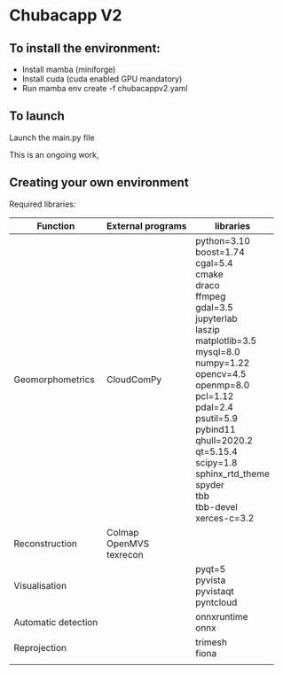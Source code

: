 # Chubacapp V2

## To install the environment:

- Install mamba (miniforge)
- Install cuda (cuda enabled GPU mandatory)
- Run mamba env create -f chubacappv2.yaml 


## To launch
Launch the main.py file

This is an ongoing work, 

## Creating your own environment

Required libraries:

 | Function            | External programs                   | libraries                                                                                                                                                                                                                                                                                                                                                                                                               |
|---------------------|-------------------------------------|-------------------------------------------------------------------------------------------------------------------------------------------------------------------------------------------------------------------------------------------------------------------------------------------------------------------------------------------------------------------------------------------------------------------------|
| Geomorphometrics    | CloudComPy                          | python=3.10 <br/> boost=1.74 <br/> cgal=5.4 <br/> cmake <br/> draco <br/> ffmpeg <br/> gdal=3.5 <br/> jupyterlab <br/> laszip <br/> matplotlib=3.5 <br/> mysql=8.0 <br/> numpy=1.22 <br/> opencv=4.5 <br/> openmp=8.0 <br/> pcl=1.12 <br/> pdal=2.4 <br/> psutil=5.9 <br/> pybind11 <br/> qhull=2020.2 <br/> qt=5.15.4 <br/> scipy=1.8 <br/> sphinx_rtd_theme <br/> spyder <br/> tbb <br/> tbb-devel <br/> xerces-c=3.2 |
| Reconstruction      | Colmap <br/> OpenMVS <br/> texrecon |                                                                                                                                                                                                                                                                                                                                                                                                                         |
| Visualisation       |                                     | pyqt=5 <br/> pyvista <br/> pyvistaqt <br/> pyntcloud                                                                                                                                                                                                                                                                                                                                                                    |
| Automatic detection |                                     | onnxruntime <br/> onnx                                                                                                                                                                                                                                                                                                                                                                                                  |
| Reprojection        |                                     | trimesh <br/> fiona <br/>                                                                                                                                                                                                                                                                                                                                                                                               |
|                     |                                     |                                                                                                                                                                                                                                                                                                                                                                                                                         |